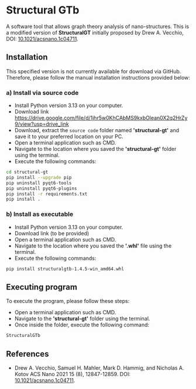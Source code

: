 # Structural GTb

A software tool that allows graph theory analysis of nano-structures. This is a modified version of **StructuralGT** initially proposed by Drew A. Vecchio, DOI: [10.1021/acsnano.1c04711](https://pubs.acs.org/doi/10.1021/acsnano.1c04711?ref=pdf).

## Installation

This specified version is not currently available for download via GitHub. Therefore, please follow the manual installation instructions provided below:

### a) Install via source code

* Install Python version 3.13 on your computer.
* Download link https://drive.google.com/file/d/1jhr5w0KhCAbMS9kxbOlean0X2q2HrZy9/view?usp=drive_link
* Download, extract the ```source code``` folder named **'structural-gt'** and save it to your preferred location on your PC.
* Open a terminal application such as CMD. 
* Navigate to the location where you saved the **'structural-gt'** folder using the terminal. 
* Execute the following commands:

```bash
cd structural-gt
pip install --upgrade pip
pip uninstall pyqt6-tools
pip uninstall pyqt6-plugins
pip install -r requirements.txt
pip install .
```

### b) Install as executable

* Install Python version 3.13 on your computer.
* Download link (to be provided)
* Open a terminal application such as CMD. 
* Navigate to the location where you saved the **'.whl'** file using the terminal. 
* Execute the following commands:

```bash
pip install structuralgtb-1.4.5-win_amd64.whl
```

## Executing program

To execute the program, please follow these steps:

* Open a terminal application such as CMD.
* Navigate to the **'structural-gt'** folder using the terminal.
* Once inside the folder, execute the following command:

```bash
StructuralGTb
```


## References
* Drew A. Vecchio, Samuel H. Mahler, Mark D. Hammig, and Nicholas A. Kotov
ACS Nano 2021 15 (8), 12847-12859. DOI: [10.1021/acsnano.1c04711](https://pubs.acs.org/doi/10.1021/acsnano.1c04711?ref=pdf).